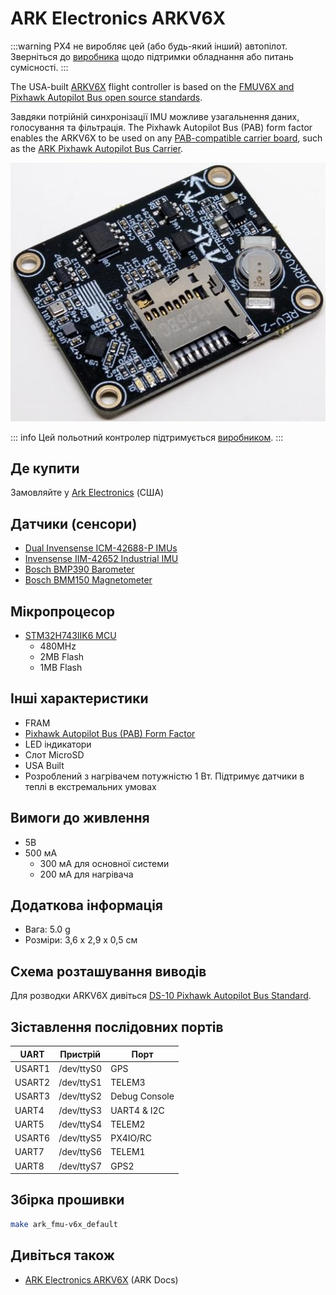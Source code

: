 # ARK Electronics ARKV6X

:::warning
PX4 не виробляє цей (або будь-який інший) автопілот. Зверніться до [виробника](https://arkelectron.com/contact-us/) щодо підтримки обладнання або питань сумісності.
:::

The USA-built [ARKV6X]((https://arkelectron.gitbook.io/ark-documentation/flight-controllers/arkv6x)) flight controller is based on the [FMUV6X and Pixhawk Autopilot Bus open source standards](https://github.com/pixhawk/Pixhawk-Standards).

Завдяки потрійній синхронізації IMU можливе узагальнення даних, голосування та фільтрація. The Pixhawk Autopilot Bus (PAB) form factor enables the ARKV6X to be used on any [PAB-compatible carrier board](../flight_controller/pixhawk_autopilot_bus.md), such as the [ARK Pixhawk Autopilot Bus Carrier](../flight_controller/ark_pab.md).

![Головне фото ARKV6X](../../assets/flight_controller/arkv6x/ark_v6x_front.jpg)

::: info
Цей польотний контролер підтримується [виробником](../flight_controller/autopilot_manufacturer_supported.md).
:::

## Де купити

Замовляйте у [Ark Electronics](https://arkelectron.com/product/arkv6x/) (США)

## Датчики (сенсори)

- [Dual Invensense ICM-42688-P IMUs](https://invensense.tdk.com/products/motion-tracking/6-axis/icm-42688-p/)
- [Invensense IIM-42652 Industrial IMU](https://invensense.tdk.com/products/smartindustrial/iim-42652/)
- [Bosch BMP390 Barometer](https://www.bosch-sensortec.com/products/environmental-sensors/pressure-sensors/bmp390/)
- [Bosch BMM150 Magnetometer](https://www.bosch-sensortec.com/products/motion-sensors/magnetometers/bmm150/)

## Мікропроцесор

- [STM32H743IIK6 MCU](https://www.st.com/en/microcontrollers-microprocessors/stm32h743ii.html)
  - 480MHz
  - 2MB Flash
  - 1MB Flash

## Інші характеристики

- FRAM
- [Pixhawk Autopilot Bus (PAB) Form Factor](https://github.com/pixhawk/Pixhawk-Standards/blob/master/DS-010%20Pixhawk%20Autopilot%20Bus%20Standard.pdf)
- LED індикатори
- Слот MicroSD
- USA Built
- Розроблений з нагрівачем потужністю 1 Вт. Підтримує датчики в теплі в екстремальних умовах

## Вимоги до живлення

- 5В
- 500 мА
  - 300 мА для основної системи
  - 200 мА для нагрівача

## Додаткова інформація

- Вага: 5.0 g
- Розміри: 3,6 x 2,9 x 0,5 см

## Схема розташування виводів

Для розводки ARKV6X дивіться [DS-10 Pixhawk Autopilot Bus Standard](https://github.com/pixhawk/Pixhawk-Standards/blob/master/DS-010%20Pixhawk%20Autopilot%20Bus%20Standard.pdf).

## Зіставлення послідовних портів

| UART   | Пристрій   | Порт          |
| ------ | ---------- | ------------- |
| USART1 | /dev/ttyS0 | GPS           |
| USART2 | /dev/ttyS1 | TELEM3        |
| USART3 | /dev/ttyS2 | Debug Console |
| UART4  | /dev/ttyS3 | UART4 & I2C   |
| UART5  | /dev/ttyS4 | TELEM2        |
| USART6 | /dev/ttyS5 | PX4IO/RC      |
| UART7  | /dev/ttyS6 | TELEM1        |
| UART8  | /dev/ttyS7 | GPS2          |

## Збірка прошивки

```sh
make ark_fmu-v6x_default
```

## Дивіться також

- [ARK Electronics ARKV6X](https://arkelectron.gitbook.io/ark-documentation/flight-controllers/arkv6x) (ARK Docs)
